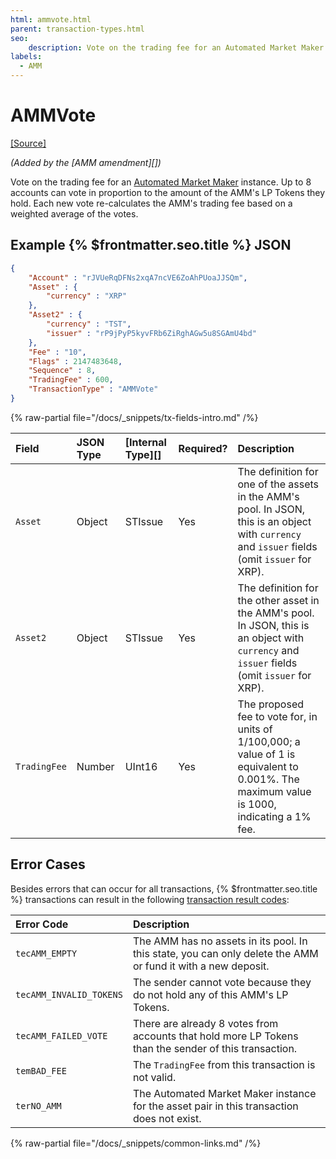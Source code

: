 ```yaml
---
html: ammvote.html
parent: transaction-types.html
seo:
    description: Vote on the trading fee for an Automated Market Maker instance.
labels:
  - AMM
---
```

# AMMVote
[[Source]](https://github.com/XRPLF/rippled/blob/master/src/xrpld/app/tx/detail/AMMVote.cpp "Source")

_(Added by the [AMM amendment][])_

Vote on the trading fee for an [Automated Market Maker](../../../../concepts/tokens/decentralized-exchange/automated-market-makers.md) instance. Up to 8 accounts can vote in proportion to the amount of the AMM's LP Tokens they hold. Each new vote re-calculates the AMM's trading fee based on a weighted average of the votes.

## Example {% $frontmatter.seo.title %} JSON

```json
{
    "Account" : "rJVUeRqDFNs2xqA7ncVE6ZoAhPUoaJJSQm",
    "Asset" : {
        "currency" : "XRP"
    },
    "Asset2" : {
        "currency" : "TST",
        "issuer" : "rP9jPyP5kyvFRb6ZiRghAGw5u8SGAmU4bd"
    },
    "Fee" : "10",
    "Flags" : 2147483648,
    "Sequence" : 8,
    "TradingFee" : 600,
    "TransactionType" : "AMMVote"
}
```

{% raw-partial file="/docs/_snippets/tx-fields-intro.md" /%}

| Field        | JSON Type | [Internal Type][] | Required? | Description |
|:-------------|:----------|:------------------|:----------|:------------|
| `Asset`      | Object    | STIssue           | Yes       | The definition for one of the assets in the AMM's pool. In JSON, this is an object with `currency` and `issuer` fields (omit `issuer` for XRP). |
| `Asset2`     | Object    | STIssue           | Yes       | The definition for the other asset in the AMM's pool. In JSON, this is an object with `currency` and `issuer` fields (omit `issuer` for XRP). |
| `TradingFee` | Number    | UInt16            | Yes       | The proposed fee to vote for, in units of 1/100,000; a value of 1 is equivalent to 0.001%. The maximum value is 1000, indicating a 1% fee. |

## Error Cases

Besides errors that can occur for all transactions, {% $frontmatter.seo.title %} transactions can result in the following [transaction result codes](../transaction-results/index.md):

| Error Code              | Description                                  |
|:------------------------|:---------------------------------------------|
| `tecAMM_EMPTY`          | The AMM has no assets in its pool. In this state, you can only delete the AMM or fund it with a new deposit. |
| `tecAMM_INVALID_TOKENS` | The sender cannot vote because they do not hold any of this AMM's LP Tokens. |
| `tecAMM_FAILED_VOTE`    | There are already 8 votes from accounts that hold more LP Tokens than the sender of this transaction. |
| `temBAD_FEE`            | The `TradingFee` from this transaction is not valid. |
| `terNO_AMM`             | The Automated Market Maker instance for the asset pair in this transaction does not exist. |

{% raw-partial file="/docs/_snippets/common-links.md" /%}
